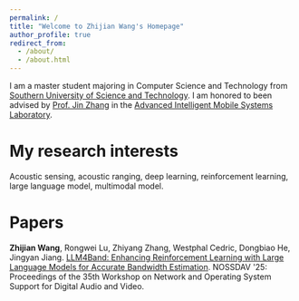 ```yaml
---
permalink: /
title: "Welcome to Zhijian Wang's Homepage"
author_profile: true
redirect_from: 
  - /about/
  - /about.html
---
```


I am a master student majoring in Computer Science and Technology from [Southern University of Science and Technology](https://www.sustech.edu.cn/). I am honored to been advised by [Prof. Jin Zhang](https://jinzhang-sustech.github.io/) in the [Advanced Intelligent Mobile Systems Laboratory](https://jinzhang-sustech.github.io/lab/).

# My research interests

Acoustic sensing, acoustic ranging, deep learning, reinforcement learning, large language model, multimodal model.

# Papers

**Zhijian Wang**, Rongwei Lu, Zhiyang Zhang, Westphal Cedric, Dongbiao He, Jingyan Jiang. [LLM4Band: Enhancing Reinforcement Learning with Large Language Models for Accurate Bandwidth Estimation](https://dl.acm.org/doi/10.1145/3712678.3721880). NOSSDAV '25: Proceedings of the 35th Workshop on Network and Operating System Support for Digital Audio and Video.
